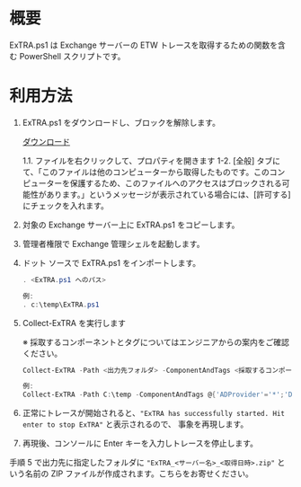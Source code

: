 # 概要

ExTRA.ps1 は Exchange サーバーの ETW トレースを取得するための関数を含む PowerShell スクリプトです。


# 利用方法

1. ExTRA.ps1 をダウンロードし、ブロックを解除します。

    [ダウンロード](https://github.com/jpmessaging/ExTRA/releases/download/v2019-10-12/ExTRA.ps1)

   1.1. ファイルを右クリックして、プロパティを開きます
   1-2. [全般] タブにて、「このファイルは他のコンピューターから取得したものです。このコンピューターを保護するため、このファイルへのアクセスはブロックされる可能性があります。」というメッセージが表示されている場合には、[許可する] にチェックを入れます。

2. 対象の Exchange サーバー上に ExTRA.ps1 をコピーします。
3. 管理者権限で Exchange 管理シェルを起動します。
4. ドット ソースで ExTRA.ps1 をインポートします。

    ```PowerShell
    . <ExTRA.ps1 へのパス>

    例:
    . c:\temp\ExTRA.ps1
    ```

5. Collect-ExTRA を実行します

    ※ 採取するコンポーネントとタグについてはエンジニアからの案内をご確認ください。

    ```PowerShell
    Collect-ExTRA -Path <出力先フォルダ> -ComponentAndTags <採取するコンポーネントとタグのハッシュテーブル>

    例:
    Collect-ExTRA -Path C:\temp -ComponentAndTags @{'ADProvider'='*';'Data.Storage'='*'}
    ```

6. 正常にトレースが開始されると、`"ExTRA has successfully started. Hit enter to stop ExTRA"` と表示されるので、 事象を再現します。
7. 再現後、コンソールに Enter キーを入力しトレースを停止します。


手順 5 で出力先に指定したフォルダに `"ExTRA_<サーバー名>_<取得日時>.zip"` という名前の ZIP ファイルが作成されます。こちらをお寄せください。
